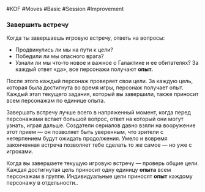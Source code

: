 #KOF #Moves #Basic #Session #Improvement 

### Завершить встречу  
Когда ты завершаешь игровую встречу, ответь  на вопросы:  
-  Продвинулись ли мы на пути к цели?  
-  Победили ли мы опасного врага?  
-  Узнали ли мы что‑то новое и важное о Галактике  и ее обитателях?  За каждый ответ «да», все персонажи получают **опыт.**  

После этого каждый персонаж проверяет свои цели.  За  каждую цель, которая была достигнута во  время  игры, персонаж получает опыт. Каждый этап текущего  задания, который вы завершили, также приносит всем  персонажам по единице опыта.  

Завершать встречу лучше всего в напряженный момент,  когда перед персонажами встает большой вопрос,  ответ на который они могут узнать, играя дальше. Создатели сериалов давно взяли на  вооружение этот  прием  — он позволяет быть уверенным, что  зрители  с  нетерпением будут ожидать продолжения. Умело  и  вовремя законченная встреча позволяет тебе сделать то же самое — но уже с игроками.  

Когда вы завершаете текущую игровую встречу — проверь общие цели. Каждая достигнутая цель приносит  одну единицу **опыта** всем персонажам в группе. Индивидуальные цели приносят **опыт** каждому персонажу  в отдельности..